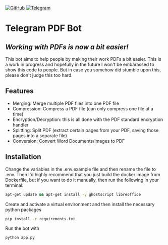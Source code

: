 [![GitHub](https://img.shields.io/github/license/DurbeKK/tg_pdf_bot)](https://github.com/DurbeKK/tg_pdf_bot/blob/main/LICENSE) [![Telegram](https://img.shields.io/badge/telegram-%40vivyTgBot-blue)](https://t.me/vivyTgBot)

# Telegram PDF Bot
## _Working with PDFs is now a bit easier!_

This bot aims to help people by making their work PDFs a bit easier. This is a work in progress and hopefully in the future I won't be embarassed to show this code to people. But in case you somehow did stumble upon this, please don't judge this too hard.

## Features

- Merging: Merge multiple PDF files into one PDF file
- Compression: Compress a PDF file (can only compress one file at a time)
- Encryption/Decryption: this is all done with the PDF standard encryption handler
- Splitting: Split PDF (extract certain pages from your PDF, saving those pages into a separate file)
- Conversion: Convert Word Documents/Images to PDF

## Installation

Change the variables in the .env.example file and then rename the file to .env.
Then I'd highly recommend that you just build the docker image from Dockerfile, but if you want to do it manually, then run the following in your terminal:
```sh
apt-get update && apt-get install -y ghostscript libreoffice
```

Create and activate a virtual environment and then install the necessary python packages
```sh
pip install -r requirements.txt
```

Run the bot with
```sh
python app.py
```

